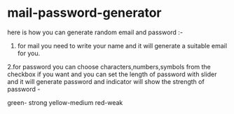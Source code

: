 # mail-password-generator
here is how you can generate random email and password :-

1. for mail you need to write your name and it will generate a suitable email for you.

2.for password you can choose characters,numbers,symbols from the checkbox if you want and you can set the length of password
with slider and it will generate password and indicator will show the strength of password - 


green- strong
yellow-medium
red-weak
